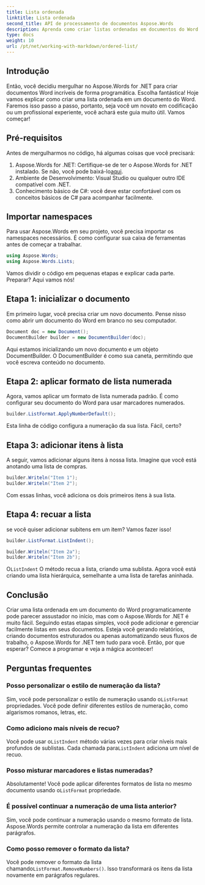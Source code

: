 ```yaml
---
title: Lista ordenada
linktitle: Lista ordenada
second_title: API de processamento de documentos Aspose.Words
description: Aprenda como criar listas ordenadas em documentos do Word usando Aspose.Words for .NET com nosso guia passo a passo. Perfeito para automatizar a criação de documentos.
type: docs
weight: 10
url: /pt/net/working-with-markdown/ordered-list/
---
```

## Introdução

Então, você decidiu mergulhar no Aspose.Words for .NET para criar documentos Word incríveis de forma programática. Escolha fantástica! Hoje vamos explicar como criar uma lista ordenada em um documento do Word. Faremos isso passo a passo, portanto, seja você um novato em codificação ou um profissional experiente, você achará este guia muito útil. Vamos começar!

## Pré-requisitos

Antes de mergulharmos no código, há algumas coisas que você precisará:

1.  Aspose.Words for .NET: Certifique-se de ter o Aspose.Words for .NET instalado. Se não, você pode baixá-lo[aqui](https://releases.aspose.com/words/net/).
2. Ambiente de Desenvolvimento: Visual Studio ou qualquer outro IDE compatível com .NET.
3. Conhecimento básico de C#: você deve estar confortável com os conceitos básicos de C# para acompanhar facilmente.

## Importar namespaces

Para usar Aspose.Words em seu projeto, você precisa importar os namespaces necessários. É como configurar sua caixa de ferramentas antes de começar a trabalhar.

```csharp
using Aspose.Words;
using Aspose.Words.Lists;
```

Vamos dividir o código em pequenas etapas e explicar cada parte. Preparar? Aqui vamos nós!

## Etapa 1: inicializar o documento

Em primeiro lugar, você precisa criar um novo documento. Pense nisso como abrir um documento do Word em branco no seu computador.

```csharp
Document doc = new Document();
DocumentBuilder builder = new DocumentBuilder(doc);
```

Aqui estamos inicializando um novo documento e um objeto DocumentBuilder. O DocumentBuilder é como sua caneta, permitindo que você escreva conteúdo no documento.

## Etapa 2: aplicar formato de lista numerada

Agora, vamos aplicar um formato de lista numerada padrão. É como configurar seu documento do Word para usar marcadores numerados.

```csharp
builder.ListFormat.ApplyNumberDefault();
```

Esta linha de código configura a numeração da sua lista. Fácil, certo?

## Etapa 3: adicionar itens à lista

A seguir, vamos adicionar alguns itens à nossa lista. Imagine que você está anotando uma lista de compras.

```csharp
builder.Writeln("Item 1");
builder.Writeln("Item 2");
```

Com essas linhas, você adiciona os dois primeiros itens à sua lista.

## Etapa 4: recuar a lista

se você quiser adicionar subitens em um item? Vamos fazer isso!

```csharp
builder.ListFormat.ListIndent();

builder.Writeln("Item 2a");
builder.Writeln("Item 2b");
```

 O`ListIndent` O método recua a lista, criando uma sublista. Agora você está criando uma lista hierárquica, semelhante a uma lista de tarefas aninhada.

## Conclusão

Criar uma lista ordenada em um documento do Word programaticamente pode parecer assustador no início, mas com o Aspose.Words for .NET é muito fácil. Seguindo estas etapas simples, você pode adicionar e gerenciar facilmente listas em seus documentos. Esteja você gerando relatórios, criando documentos estruturados ou apenas automatizando seus fluxos de trabalho, o Aspose.Words for .NET tem tudo para você. Então, por que esperar? Comece a programar e veja a mágica acontecer!

## Perguntas frequentes

### Posso personalizar o estilo de numeração da lista?  
 Sim, você pode personalizar o estilo de numeração usando o`ListFormat` propriedades. Você pode definir diferentes estilos de numeração, como algarismos romanos, letras, etc.

### Como adiciono mais níveis de recuo?  
 Você pode usar o`ListIndent` método várias vezes para criar níveis mais profundos de sublistas. Cada chamada para`ListIndent` adiciona um nível de recuo.

### Posso misturar marcadores e listas numeradas?  
 Absolutamente! Você pode aplicar diferentes formatos de lista no mesmo documento usando o`ListFormat` propriedade.

### É possível continuar a numeração de uma lista anterior?  
Sim, você pode continuar a numeração usando o mesmo formato de lista. Aspose.Words permite controlar a numeração da lista em diferentes parágrafos.

### Como posso remover o formato da lista?  
 Você pode remover o formato da lista chamando`ListFormat.RemoveNumbers()`. Isso transformará os itens da lista novamente em parágrafos regulares.